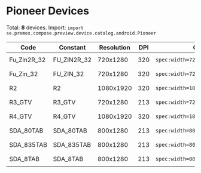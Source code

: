 # Pioneer Devices

Total: **8** devices. Import: `import se.premex.compose.preview.device.catalog.android.Pioneer`

| Code | Constant | Resolution | DPI | Compose Spec | Preview Usage |
|------|----------|------------|-----|-------------|---------------|
| Fu_Zin2R_32 | FU_ZIN2R_32 | 720x1280 | 320 | `spec:width=720px,height=1280px,dpi=320` | `@Preview(device = Pioneer.FU_ZIN2R_32)` |
| Fu_Zin_32 | FU_ZIN_32 | 720x1280 | 320 | `spec:width=720px,height=1280px,dpi=320` | `@Preview(device = Pioneer.FU_ZIN_32)` |
| R2 | R2 | 1080x1920 | 320 | `spec:width=1080px,height=1920px,dpi=320` | `@Preview(device = Pioneer.R2)` |
| R3_GTV | R3_GTV | 720x1280 | 213 | `spec:width=720px,height=1280px,dpi=213` | `@Preview(device = Pioneer.R3_GTV)` |
| R4_GTV | R4_GTV | 1080x1920 | 320 | `spec:width=1080px,height=1920px,dpi=320` | `@Preview(device = Pioneer.R4_GTV)` |
| SDA_80TAB | SDA_80TAB | 800x1280 | 213 | `spec:width=800px,height=1280px,dpi=213` | `@Preview(device = Pioneer.SDA_80TAB)` |
| SDA_835TAB | SDA_835TAB | 800x1280 | 213 | `spec:width=800px,height=1280px,dpi=213` | `@Preview(device = Pioneer.SDA_835TAB)` |
| SDA_8TAB | SDA_8TAB | 800x1280 | 213 | `spec:width=800px,height=1280px,dpi=213` | `@Preview(device = Pioneer.SDA_8TAB)` |

<!-- Generated automatically. Do not edit manually. -->
